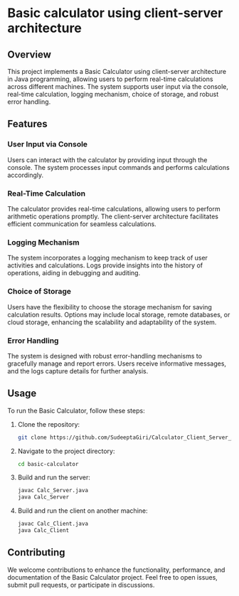 # Basic calculator using client-server architecture

## Overview

This project implements a Basic Calculator using client-server architecture in Java programming, allowing users to perform real-time calculations across different machines. The system supports user input via the console, real-time calculation, logging mechanism, choice of storage, and robust error handling.

## Features

### User Input via Console

Users can interact with the calculator by providing input through the console. The system processes input commands and performs calculations accordingly.

### Real-Time Calculation

The calculator provides real-time calculations, allowing users to perform arithmetic operations promptly. The client-server architecture facilitates efficient communication for seamless calculations.

### Logging Mechanism

The system incorporates a logging mechanism to keep track of user activities and calculations. Logs provide insights into the history of operations, aiding in debugging and auditing.

### Choice of Storage

Users have the flexibility to choose the storage mechanism for saving calculation results. Options may include local storage, remote databases, or cloud storage, enhancing the scalability and adaptability of the system.

### Error Handling

The system is designed with robust error-handling mechanisms to gracefully manage and report errors. Users receive informative messages, and the logs capture details for further analysis.

## Usage

To run the Basic Calculator, follow these steps:

1. Clone the repository:

   ```bash
   git clone https://github.com/SudeeptaGiri/Calculator_Client_Server_Arch.git
   ```
2. Navigate to the project directory:

   ```bash
   cd basic-calculator
   ```
3. Build and run the server:

   ```bash
   javac Calc_Server.java
   java Calc_Server
   ```
4. Build and run the client on another machine:

   ```bash
   javac Calc_Client.java
   java Calc_Client
   ```

## Contributing
We welcome contributions to enhance the functionality, performance, and documentation of the Basic Calculator project. Feel free to open issues, submit pull requests, or participate in discussions.
